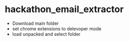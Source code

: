 # hackathon_email_extractor
- Download main folder
- set chrome extensions to delevoper mode
- load unpacked and select folder 
